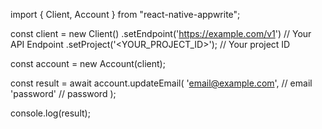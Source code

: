 import { Client, Account } from "react-native-appwrite";

const client = new Client()
    .setEndpoint('https://example.com/v1') // Your API Endpoint
    .setProject('<YOUR_PROJECT_ID>'); // Your project ID

const account = new Account(client);

const result = await account.updateEmail(
    'email@example.com', // email
    'password' // password
);

console.log(result);
